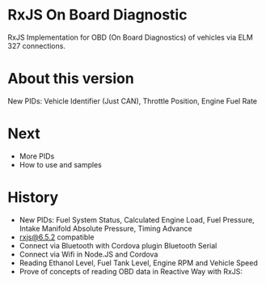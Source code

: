 # RxJS On Board Diagnostic

RxJS Implementation for OBD (On Board Diagnostics) of vehicles via ELM 327 connections.

# About this version

New PIDs: Vehicle Identifier (Just CAN), Throttle Position, Engine Fuel Rate 

# Next

* More PIDs
* How to use and samples

# History
* New PIDs: Fuel System Status, Calculated Engine Load, Fuel Pressure, Intake Manifold Absolute Pressure, Timing Advance
* rxjs@6.5.2 compatible
* Connect via Bluetooth with Cordova plugin Bluetooth Serial
* Connect via Wifi in Node.JS and Cordova
* Reading Ethanol Level, Fuel Tank Level, Engine RPM and Vehicle Speed
* Prove of concepts of reading OBD data in Reactive Way with RxJS:


